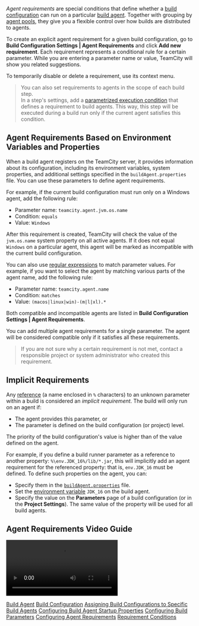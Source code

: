 [//]: # (title: Agent Requirements)
[//]: # (auxiliary-id: Agent Requirements)

_Agent requirements_ are special conditions that define whether a [build configuration](managing-builds.md) can run on a particular [build agent](build-agent.md). Together with grouping by [agent pools](configuring-agent-pools.md), they give you a flexible control over how builds are distributed to agents.

To create an explicit agent requirement for a given build configuration, go to __Build Configuration Settings | Agent Requirements__ and click __Add new requirement__. Each requirement represents a conditional rule for a certain parameter. While you are entering a parameter name or value, TeamCity will show you related suggestions.

To temporarily disable or delete a requirement, use its context menu.

>You can also set requirements to agents in the scope of each build step.  
>In a step's settings, add a [parametrized execution condition](build-step-execution-conditions.md) that defines a requirement to build agents. This way, this step will be executed during a build run only if the current agent satisfies this condition.

## Agent Requirements Based on Environment Variables and Properties

When a build agent registers on the TeamCity server, it provides information about its configuration, including its environment variables, system properties, and additional settings specified in the `buildAgent.properties` file. You can use these parameters to define agent requirements.

For example, if the current build configuration must run only on a Windows agent, add the following rule:
* Parameter name: `teamcity.agent.jvm.os.name`
* Condition: `equals`
* Value: `Windows`

After this requirement is created, TeamCity will check the value of the `jvm.os.name` system property on all active agents. If it does not equal `Windows` on a particular agent, this agent will be marked as incompatible with the current build configuration.

You can also use [regular expressions](https://docs.oracle.com/en/java/javase/17/docs/api/java.base/java/util/regex/Pattern.html) to match parameter values.
For example, if you want to select the agent by matching various parts of the agent name, add the following rule:
* Parameter name: `teamcity.agent.name`
* Condition: `matches`
* Value: `(macos|linux|win)-(m|l|xl).*`

Both compatible and incompatible agents are listed in __Build Configuration Settings | Agent Requirements__.

You can add multiple agent requirements for a single parameter. The agent will be considered compatible only if it satisfies all these requirements.

>If you are not sure why a certain requirement is not met, contact a responsible project or system administrator who created this requirement.

## Implicit Requirements

Any [reference](configuring-build-parameters.md#Parameter+References) (a name enclosed in `%` characters) to an unknown parameter within a build is considered an _implicit requirement_. The build will only run on an agent if:
* The agent provides this parameter, or
* The parameter is defined on the build configuration (or project) level.

The priority of the build configuration's value is higher than of the value defined on the agent.

For example, if you define a build runner parameter as a reference to another property: `%\env.JDK_16%/lib/*.jar`, this will implicitly add an agent requirement for the referenced property: that is, `env.JDK_16` must be defined. To define such properties on the agent, you can:
* Specify them in the [`buildAgent.properties`](configure-agent-installation.md) file.
* Set the [environment variable](predefined-build-parameters.md#Java-Related+Environment+Variables) `JDK_16` on the build agent.
* Specify the value on the __Parameters__ page of a build configuration (or in the __Project Settings__). The same value of the property will be used for all build agents.

## Agent Requirements Video Guide

<video src="https://youtu.be/5gaoW8IfNJA"
title="TeamCity tutorial — Agent Requirements"/>

 <seealso>
        <category ref="concepts">
            <a href="build-agent.md">Build Agent</a>
            <a href="managing-builds.md">Build Configuration</a>
        </category>
        <category ref="admin-guide">
            <a href="assigning-build-configurations-to-specific-build-agents.md">Assigning Build Configurations to Specific Build Agents</a>
            <a href="configuring-build-agent-startup-properties.md">Configuring Build Agent Startup Properties</a>
            <a href="configuring-build-parameters.md">Configuring Build Parameters</a>
            <a href="configuring-agent-requirements.md">Configuring Agent Requirements</a>
        </category>
        <category ref="reference">
            <a href="requirement-conditions.md">Requirement Conditions</a>
        </category>
</seealso>
